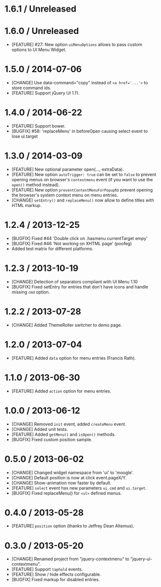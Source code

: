 # 1.6.1 / Unreleased

# 1.6.0 / Unreleased
* [FEATURE] #27: New option `uiMenuOptions` allows to pass custom options to UI Menu Widget.

# 1.5.0 / 2014-07-06
* [CHANGE] Use data-command="copy" instead of `<a href='...'>` to store command ids.
* [FEATURE] Support jQuery UI 1.11.

# 1.4.0 / 2014-06-22
* [FEATURE] Support bower.
* [BUGFIX] #58: 'replaceMenu' in beforeOpen causing select event to lose ui.target

# 1.3.0 / 2014-03-09

* [FEATURE] New optional parameter open(..., extraData).
* [FEATURE] New option `autoTrigger: true` can be set to `false` to prevent opening menus on browser's `contextmenu` event 
  (if you want to use the `open()` method instead).
* [FEATURE] New option `preventContextMenuForPopup`to prevent opening the browser's system context menu on menu entries.
* [CHANGE] `setEntry()` and `replaceMenu()` now allow to define titles with HTML markup.

# 1.2.4 / 2013-12-25

* [BUGFIX] Fixed #44 'Double click on .hasmenu currentTarget empy'
* [BUGFIX] Fixed #46 'Not working on XHTML page' (poofeg)
* Added test matrix for different platforms.

# 1.2.3 / 2013-10-19

* [CHANGE] Detection of separators compliant with UI Menu 1.10
* [BUGFIX] Fixed setEntry for entries that don't have icons and handle missing `cmd` option.

# 1.2.2 / 2013-07-28

* [CHANGE] Added ThemeRoller switcher to demo page.

# 1.2.0 / 2013-07-04

* [FEATURE] Added `data` option for menu entries (Francis Rath).

# 1.1.0 / 2013-06-30

* [FEATURE] Added `action` option for menu entries.

# 1.0.0 / 2013-06-12

* [CHANGE] Removed `init` event, added `createMenu` event.
* [CHANGE] Added unit tests.
* [FEATURE] Added `getMenu()` and `isOpen()` methods.
* [BUGFIX] Fixed custom position sample.

# 0.5.0 / 2013-06-02

* [CHANGE] Changed widget namespace from 'ui' to 'moogle'.
* [CHANGE] Default position is now at click event.pageX/Y.
* [CHANGE] Show-animation now faster by default.
* [FEATURE] `select` event has new parameters `ui.cmd` and `ui.target`.
* [BUGFIX] Fixed replaceMenu() for `<ul>` defined menus.

# 0.4.0 / 2013-05-28

* [FEATURE] `position` option (thanks to Jeffrey Dean Altemus).

# 0.3.0 / 2013-05-20

* [CHANGE] Renamed project from "jquery-contextmenu" to "jquery-ui-contextmenu".
* [FEATURE] Support `taphold` events.
* [FEATURE] Show / hide effects configurable.
* [BUGFIX] Fixed markup for disabled entries.
